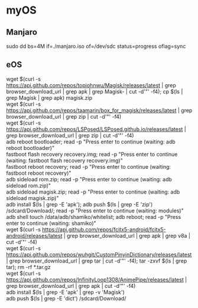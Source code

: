 # myOS  
  
## Manjaro  
sudo dd bs=4M if=./manjaro.iso of=/dev/sdc status=progress oflag=sync  

## eOS  
wget $(curl -s https://api.github.com/repos/topjohnwu/Magisk/releases/latest | grep browser_download_url | grep apk | grep Magisk- | cut -d'"' -f4); cp $(ls | grep Magisk | grep apk) magisk.zip  
wget $(curl -s https://api.github.com/repos/taamarin/box_for_magisk/releases/latest | grep browser_download_url | grep zip | cut -d'"' -f4)  
wget $(curl -s https://api.github.com/repos/LSPosed/LSPosed.github.io/releases/latest | grep browser_download_url | grep zip | cut -d'"' -f4)  
adb reboot bootloader; read -p "Press enter to continue (waiting: adb reboot bootloader)"  
fastboot flash recovery recovery.img; read -p "Press enter to continue (waiting: fastboot flash recovery recovery.img)"  
fastboot reboot recovery; read -p "Press enter to continue (waiting: fastboot reboot recovery)"  
adb sideload rom.zip; read -p "Press enter to continue (waiting: adb sideload rom.zip)"  
adb sideload magisk.zip; read -p "Press enter to continue (waiting: adb sideload magisk.zip)"  
adb install $(ls | grep -E 'apk'); adb push $(ls | grep -E 'zip') /sdcard/Download/; read -p "Press enter to continue (waiting: modules)"  
adb shell touch /data/adb/shamiko/whitelist; adb reboot; read -p "Press enter to continue (waiting: shamiko)"  
wget $(curl -s https://api.github.com/repos/fcitx5-android/fcitx5-android/releases/latest | grep browser_download_url | grep apk | grep v8a | cut -d'"' -f4)  
wget $(curl -s https://api.github.com/repos/wuhgit/CustomPinyinDictionary/releases/latest | grep browser_download_url | grep tar | cut -d'"' -f4); tar -zxvf $(ls | grep tar); rm -rf *.tar.gz  
wget $(curl -s https://api.github.com/repos/InfinityLoop1308/AnimePipe/releases/latest | grep browser_download_url | grep apk | cut -d'"' -f4)  
adb install $(ls | grep -E 'apk' | grep -v 'Magisk')  
adb push $(ls | grep -E 'dict') /sdcard/Download/  
